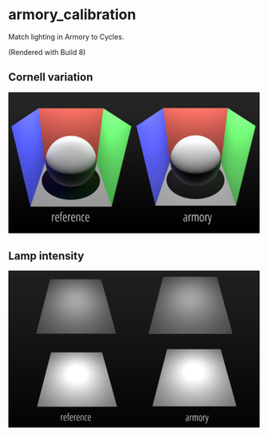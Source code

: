 # armory_calibration

Match lighting in Armory to Cycles.

(Rendered with Build 8)

## Cornell variation
![](img/cornell.jpg)

## Lamp intensity
![](img/lamp_intensity.jpg)
